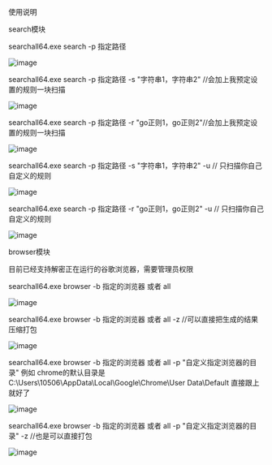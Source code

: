 使用说明

search模块

searchall64.exe  search  -p  指定路径

![image](https://github.com/Naturehi666/searchall/assets/58332933/e657308d-63f7-416e-9ffa-2c3e9348d97c)



searchall64.exe  search  -p  指定路径  -s  "字符串1，字符串2" //会加上我预定设置的规则一块扫描

![image](https://github.com/Naturehi666/searchall/assets/58332933/9477cbe3-63fc-4bec-bff1-84306d42926b)





searchall64.exe  search  -p  指定路径  -r  "go正则1，go正则2"//会加上我预定设置的规则一块扫描

![image](https://github.com/Naturehi666/searchall/assets/58332933/f42f280f-6465-4cb1-b4db-a6d202aa9b47)



searchall64.exe  search  -p  指定路径  -s  "字符串1，字符串2" -u  // 只扫描你自己自定义的规则

![image](https://github.com/Naturehi666/searchall/assets/58332933/241a8254-5bd2-43b4-87c2-89b00e0108be)



searchall64.exe  search  -p  指定路径  -r  "go正则1，go正则2" -u  // 只扫描你自己自定义的规则

![image](https://github.com/Naturehi666/searchall/assets/58332933/97f6a5ee-0f0d-44e3-9b3f-158bdca7a894)



browser模块  

目前已经支持解密正在运行的谷歌浏览器，需要管理员权限

searchall64.exe   browser -b  指定的浏览器 或者 all


![image](https://github.com/Naturehi666/searchall/assets/58332933/42029e5a-3a8a-4b39-87db-6e798be30903)




searchall64.exe   browser -b  指定的浏览器 或者 all  -z   //可以直接把生成的结果压缩打包

![image](https://github.com/Naturehi666/searchall/assets/58332933/1cb3163a-58f2-4034-bf7a-092b75dbed3b)



searchall64.exe   browser -b  指定的浏览器 或者 all  -p    "自定义指定浏览器的目录" 
例如 chrome的默认目录是 C:\Users\10506\AppData\Local\Google\Chrome\User Data\Default  直接跟上就好了

![image](https://github.com/Naturehi666/searchall/assets/58332933/4c02768c-4fe0-47bf-b574-7cd80c46c8d9)



searchall64.exe   browser -b  指定的浏览器 或者 all  -p    "自定义指定浏览器的目录"  -z   //也是可以直接打包


![image](https://github.com/Naturehi666/searchall/assets/58332933/5f760ed2-ed1d-4002-a8b8-c7dc5469c22c)



